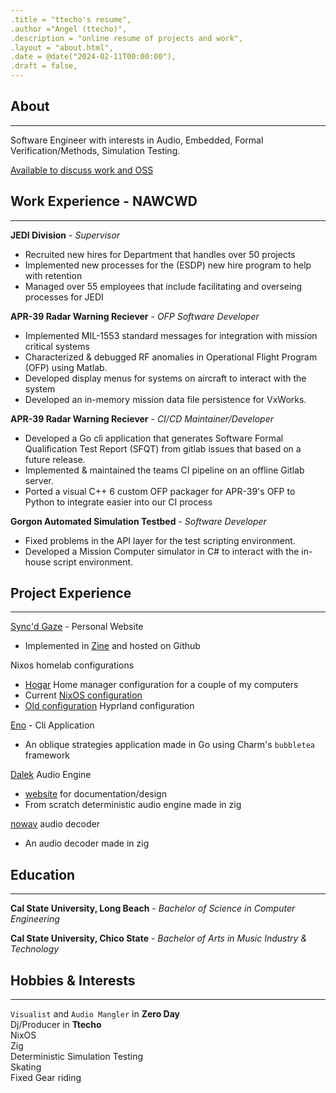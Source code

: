 ```yaml
---
.title = "ttecho's resume",
.author ="Angel (ttecho)",
.description = "online resume of projects and work",
.layout = "about.html",
.date = @date("2024-02-11T00:00:00"),
.draft = false,
---
```


About
-----
---

Software Engineer with interests in Audio, Embedded, Formal Verification/Methods, Simulation Testing.

[Available to discuss work and OSS](ttecho2021@gmail.com)

Work Experience - NAWCWD
------------------------
---

**JEDI Division** - *Supervisor*
- Recruited new hires for Department that handles over 50 projects
- Implemented new processes for the (ESDP) new hire program to help with retention
- Managed over 55 employees that include facilitating and overseing processes for JEDI

**APR-39 Radar Warning Reciever** - *OFP Software Developer*
- Implemented MIL-1553 standard messages for integration with mission critical systems
- Characterized & debugged RF anomalies in Operational Flight Program (OFP) using Matlab.
- Developed display menus for systems on aircraft to interact with the system
- Developed an in-memory mission data file persistence for VxWorks.

**APR-39 Radar Warning Reciever** - *CI/CD Maintainer/Developer*
- Developed a Go cli application that generates Software Formal Qualification Test Report (SFQT) from gitlab issues that based on a future release.
- Implemented & maintained the teams CI pipeline on an offline Gitlab server.
- Ported a visual C++ 6 custom OFP packager for APR-39's OFP to Python to integrate easier into our CI process

**Gorgon Automated Simulation Testbed** - *Software Developer*
- Fixed problems in the API layer for the test scripting environment.
- Developed a Mission Computer simulator in C# to interact with the in-house script environment.

Project Experience
------------------
--- 
[Sync'd Gaze](https://github.com/furioncycle/furioncycle.github.io) - Personal Website
- Implemented in [Zine](https://github.com/kristoff-it/zine) and hosted on Github

Nixos homelab configurations
 - [Hogar](https://github.com/furioncycle/hogar) Home manager configuration for a couple of my computers
 - Current [NixOS configuration](https://github.com/furioncycle/flaked) 
 - [Old configuration](https://github.com/furioncycle/nixos-config) Hyprland configuration 

[Eno](https://github.com/furioncycle/eno) - Cli Application
- An oblique strategies application made in Go using Charm's `bubbletea` framework

[Dalek](https://github.com/furioncycle/dalek/) Audio Engine  
- [website](https://furioncycle.github.io/dalek) for documentation/design
- From scratch deterministic audio engine made in zig  

[nowav](https://github.com/furioncycle/nowav) audio decoder  
- An audio decoder made in zig

Education
---------
---

**Cal State University, Long Beach** - *Bachelor of Science in Computer Engineering*

**Cal State University, Chico State**  - *Bachelor of Arts in Music Industry & Technology*

Hobbies & Interests
-------------------
---
`Visualist` and  `Audio Mangler` in **Zero Day**  
Dj/Producer in **Ttecho**  
NixOS  
Zig  
Deterministic Simulation Testing  
Skating  
Fixed Gear riding 

